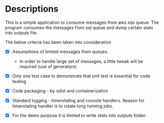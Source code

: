 
Descriptions
============

This is a simple application to consume messages from aws sqs queue.
The program consumes the messages from sql queue and dump certain stats into outputs file.

The below criteria has been taken into consideration

- [x] Assumptions of limited messages from queues. 
    - In order to handle large set of messages, a little tweak will be required (use of generators)
- [x] Only one test case to demonstrate that unit test is essential for code testing
- [x] Code packaging - by sdist and containerization
- [x] Standard logging - timerotating and console handlers. Reason for timerotating handler is to rotate long running jobs.
- [x] For the demo purpose it is limited to write stats into outputs folder.

